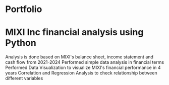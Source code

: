 # Portfolio
# MIXI Inc financial analysis using Python
Analysis is done based on MIXI's balance sheet, income statement and cash flow from 2021-2024
Performed simple data analysis in financial terms
Performed Data Visualization to visualize MIXI's financial performance in 4 years
Correlation and Regression Analysis to check relationship between different variables
